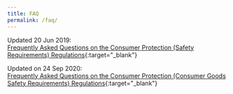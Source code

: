 ```yaml
---
title: FAQ
permalink: /faq/
---
```

Updated 20 Jun 2019:<br>
[Frequently Asked Questions on the Consumer Protection (Safety Requirements) Regulations](/images/cpsr-resources/faqs-cps-revised.pdf){:target="_blank"}

Updated on 24 Sep 2020:<br>
[Frequently Asked Questions on the Consumer Protection (Consumer Goods Safety Requirements) Regulations](/images/cgsr-resources/faqs-cgsr-revised.pdf){:target="_blank"}

